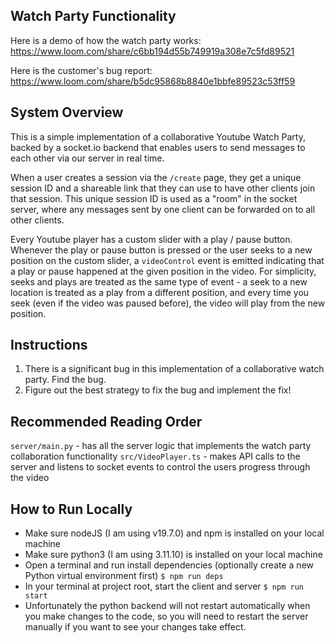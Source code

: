 ## Watch Party Functionality

Here is a demo of how the watch party works: https://www.loom.com/share/c6bb194d55b749919a308e7c5fd89521

Here is the customer's bug report: https://www.loom.com/share/b5dc95868b8840e1bbfe89523c53ff59

## System Overview

This is a simple implementation of a collaborative Youtube Watch Party, backed by a socket.io backend that enables users to send messages to each other via our server in real time.

When a user creates a session via the `/create` page, they get a unique session ID and a shareable link that they can use to have other clients join that session. This unique session ID is used as a "room" in the socket server, where any messages sent by one client can be forwarded on to all other clients.

Every Youtube player has a custom slider with a play / pause button. Whenever the play or pause button is pressed or the user seeks to a new position on the custom slider, a `videoControl` event is emitted indicating that a play or pause happened at the given position in the video. For simplicity, seeks and plays are treated as the same type of event - a seek to a new location is treated as a play from a different position, and every time you seek (even if the video was paused before), the video will play from the new position.

## Instructions

1. There is a significant bug in this implementation of a collaborative watch party. Find the bug.
2. Figure out the best strategy to fix the bug and implement the fix!

## Recommended Reading Order

`server/main.py` - has all the server logic that implements the watch party collaboration functionality
`src/VideoPlayer.ts` - makes API calls to the server and listens to socket events to control the users progress through the video

## How to Run Locally

- Make sure nodeJS (I am using v19.7.0) and npm is installed on your local machine
- Make sure python3 (I am using 3.11.10) is installed on your local machine
- Open a terminal and run install dependencies (optionally create a new Python virtual environment first)
  `$ npm run deps`
- In your terminal at project root, start the client and server
  `$ npm run start`
- Unfortunately the python backend will not restart automatically when you make changes to the code, so you will need to restart the server manually if you want to see your changes take effect.
